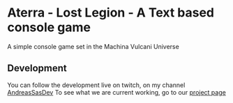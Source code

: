 # Aterra - Lost Legion - A Text based console game
A simple console game set in the Machina Vulcani Universe

## Development
You can follow the development live on twitch, on my channel [AndreasSasDev](https://www.twitch.tv/andreassasdev)
To see what we are current working, go to our [project page](https://github.com/orgs/machina-vulcani/projects/1)

